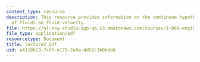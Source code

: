 ```yaml
---
content_type: resource
description: This resource provides information on the continuum hypothesis, compressibility
  of fluids an fluid velocity.
file: https://ol-ocw-studio-app-qa.s3.amazonaws.com/courses/1-060-engineering-mechanics-ii-spring-2006/a41106137cd5e1792e8a4d52c1b0bddd_lecture2.pdf
file_type: application/pdf
resourcetype: Document
title: lecture2.pdf
uid: a4110613-7cd5-e179-2e8a-4d52c1b0bddd
---
```

